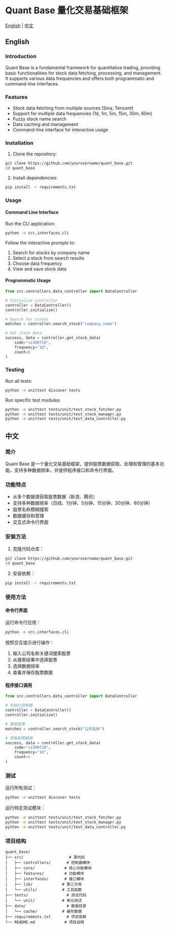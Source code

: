 # Quant Base 量化交易基础框架

[English](#english) | [中文](#chinese)

<a name="english"></a>
## English

### Introduction
Quant Base is a fundamental framework for quantitative trading, providing basic functionalities for stock data fetching, processing, and management. It supports various data frequencies and offers both programmatic and command-line interfaces.

### Features
- Stock data fetching from multiple sources (Sina, Tencent)
- Support for multiple data frequencies (1d, 1m, 5m, 15m, 30m, 60m)
- Fuzzy stock name search
- Data caching and management
- Command-line interface for interactive usage

### Installation
1. Clone the repository:
```bash
git clone https://github.com/yourusername/quant_base.git
cd quant_base
```

2. Install dependencies:
```bash
pip install -r requirements.txt
```

### Usage
#### Command Line Interface
Run the CLI application:
```bash
python -m src.interfaces.cli
```

Follow the interactive prompts to:
1. Search for stocks by company name
2. Select a stock from search results
3. Choose data frequency
4. View and save stock data

#### Programmatic Usage
```python
from src.controllers.data_controller import DataController

# Initialize controller
controller = DataController()
controller.initialize()

# Search for stocks
matches = controller.search_stock("company_name")

# Get stock data
success, data = controller.get_stock_data(
    code="sz300718",
    frequency="1d",
    count=5
)
```

### Testing
Run all tests:
```bash
python -m unittest discover tests
```

Run specific test modules:
```bash
python -m unittest tests/unit/test_stock_fetcher.py
python -m unittest tests/unit/test_stock_manager.py
python -m unittest tests/unit/test_data_controller.py
```

<a name="chinese"></a>
## 中文

### 简介
Quant Base 是一个量化交易基础框架，提供股票数据获取、处理和管理的基本功能。支持多种数据频率，并提供程序接口和命令行界面。

### 功能特点
- 从多个数据源获取股票数据（新浪、腾讯）
- 支持多种数据频率（日线、1分钟、5分钟、15分钟、30分钟、60分钟）
- 股票名称模糊搜索
- 数据缓存和管理
- 交互式命令行界面

### 安装方法
1. 克隆代码仓库：
```bash
git clone https://github.com/yourusername/quant_base.git
cd quant_base
```

2. 安装依赖：
```bash
pip install -r requirements.txt
```

### 使用方法
#### 命令行界面
运行命令行应用：
```bash
python -m src.interfaces.cli
```

按照交互提示进行操作：
1. 输入公司名称关键词搜索股票
2. 从搜索结果中选择股票
3. 选择数据频率
4. 查看并保存股票数据

#### 程序接口调用
```python
from src.controllers.data_controller import DataController

# 初始化控制器
controller = DataController()
controller.initialize()

# 搜索股票
matches = controller.search_stock("公司名称")

# 获取股票数据
success, data = controller.get_stock_data(
    code="sz300718",
    frequency="1d",
    count=5
)
```

### 测试
运行所有测试：
```bash
python -m unittest discover tests
```

运行特定测试模块：
```bash
python -m unittest tests/unit/test_stock_fetcher.py
python -m unittest tests/unit/test_stock_manager.py
python -m unittest tests/unit/test_data_controller.py
```

### 项目结构
```
quant_base/
├── src/                    # 源代码
│   ├── controllers/       # 控制器模块
│   ├── core/             # 核心功能模块
│   ├── features/         # 功能模块
│   ├── interfaces/       # 接口模块
│   ├── lib/             # 第三方库
│   └── utils/           # 工具函数
├── tests/                 # 测试代码
│   └── unit/            # 单元测试
├── data/                  # 数据目录
│   └── cache/           # 缓存数据
├── requirements.txt       # 项目依赖
└── README.md             # 项目说明
```
